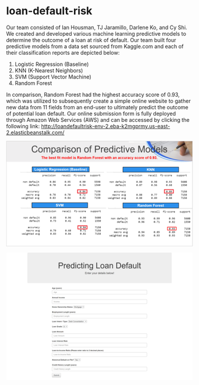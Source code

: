 # loan-default-risk

Our team consisted of Ian Housman, TJ Jaramillo, Darlene Ko, and Cy Shi. We created and developed various machine learning predictive models to determine the outcome of a loan at risk of default.  Our team built four predictive models from a data set sourced from Kaggle.com and each of their classification reports are depicted below: 

1) Logistic Regression (Baseline) 
2) KNN (K-Nearest Neighbors)
3) SVM (Support Vector Machine)
4) Random Forest

In comparison, Random Forest had the highest accuracy score of 0.93, which was utilized to subsequently create a simple online website to gather new data from 11 fields from an end-user to ultimately predict the outcome of potential loan default.  Our online submission form is fully deployed through Amazon Web Services (AWS) and can be accessed by clicking the following link:  http://loandefaultrisk-env-2.eba-k2mgprmy.us-east-2.elasticbeanstalk.com/ 



![](Screenshot.PNG)


![](Screenshot2.png)

